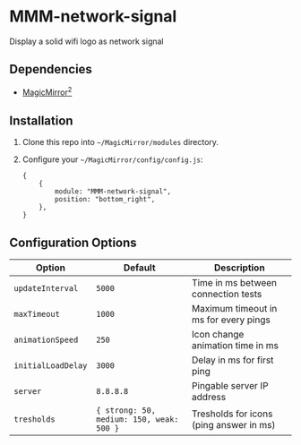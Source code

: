 # MMM-network-signal

Display a solid wifi logo as network signal

## Dependencies

-   [MagicMirror<sup>2</sup>](https://github.com/MichMich/MagicMirror)

## Installation

1. Clone this repo into `~/MagicMirror/modules` directory.
2. Configure your `~/MagicMirror/config/config.js`:

    ```
    {
        {
            module: "MMM-network-signal",
            position: "bottom_right",
        },
    }
    ```

## Configuration Options

| **Option**         | **Default**                              | **Description**                         |
| ------------------ | ---------------------------------------- | --------------------------------------- |
| `updateInterval`   | `5000`                                   | Time in ms between connection tests     |
| `maxTimeout`       | `1000`                                   | Maximum timeout in ms for every pings   |
| `animationSpeed`   | `250`                                    | Icon change animation time in ms        |
| `initialLoadDelay` | `3000`                                   | Delay in ms for first ping              |
| `server`           | `8.8.8.8`                                | Pingable server IP address              |
| `tresholds`        | `{ strong: 50, medium: 150, weak: 500 }` | Tresholds for icons (ping answer in ms) |
